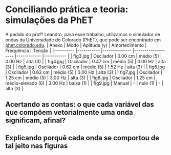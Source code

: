 # Conciliando prática e teoria: simulações da PhET
A pedido do profº Leandro, para esse trabalho, utilizamos o simulador de ondas da Universidade do Colorado (PhET), que pode ser encontrado em [phet.colorado.edu](https://phet.colorado.edu/pt_BR/simulation/wave-on-a-string).
| Anexo    	| Modo      	| Aplitude (γ) 	| Amortecimento     	| Frequência 	| Tensão    	|
|----------	|-----------	|--------------	|-------------------	|------------	|-----------	|
| fig3.jpg 	| Oscilador 	| 0.00 cm      	| médio (5)         	| 0.00 Hz    	| alta (3)  	|
| fig4.jpg 	| Oscilador 	| 0.47 cm      	| médio (5)         	| 0.00 Hz    	| alta (3)  	|
| fig5.jpg 	| Oscilador 	| 0.62 cm      	| médio (5)         	| 1.52 Hz    	| alta (3)  	|
| fig6.jpg 	| Oscilador 	| 0.62 cm      	| médio (5)         	| 3.00 Hz    	| alta (3)  	|
| fig7.jpg 	| Oscilador 	| 1.25 cm      	| médio (5)         	| 3.00 Hz    	| alta (3)  	|
| fig8.jpg 	| Oscilador 	| 1.25 cm      	| médio-elevado (6) 	| 3.00 Hz    	| baixa (1) 	|
| fig9.jpg 	| Manual    	| -            	| nulo (1)          	| -          	| alta (3)  	|

## Acertando as contas: o que cada variável das que compõem vetorialmente uma onda significam, afinal?

## Explicando porquê cada onda se comportou de tal jeito nas figuras
